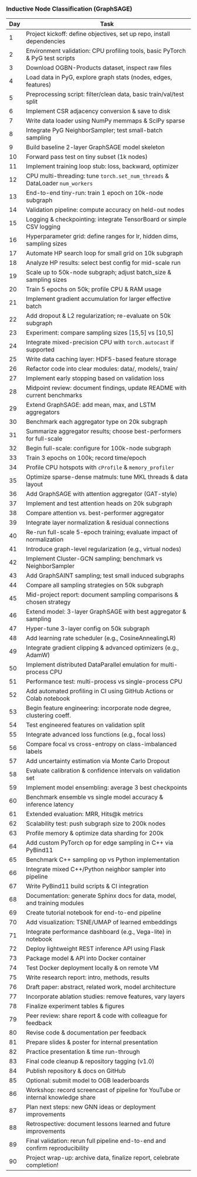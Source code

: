 ### **Inductive Node Classification (GraphSAGE)**

| Day | Task                                                                            |
| --- | ------------------------------------------------------------------------------- |
| 1   | Project kickoff: define objectives, set up repo, install dependencies           |
| 2   | Environment validation: CPU profiling tools, basic PyTorch & PyG test scripts   |
| 3   | Download OGBN-Products dataset, inspect raw files                               |
| 4   | Load data in PyG, explore graph stats (nodes, edges, features)                  |
| 5   | Preprocessing script: filter/clean data, basic train/val/test split             |
| 6   | Implement CSR adjacency conversion & save to disk                               |
| 7   | Write data loader using NumPy memmaps & SciPy sparse                            |
| 8   | Integrate PyG NeighborSampler; test small-batch sampling                        |
| 9   | Build baseline 2-layer GraphSAGE model skeleton                                 |
| 10  | Forward pass test on tiny subset (1k nodes)                                     |
| 11  | Implement training loop stub: loss, backward, optimizer                         |
| 12  | CPU multi-threading: tune `torch.set_num_threads` & DataLoader `num_workers`    |
| 13  | End-to-end tiny-run: train 1 epoch on 10k-node subgraph                         |
| 14  | Validation pipeline: compute accuracy on held-out nodes                         |
| 15  | Logging & checkpointing: integrate TensorBoard or simple CSV logging            |
| 16  | Hyperparameter grid: define ranges for lr, hidden dims, sampling sizes          |
| 17  | Automate HP search loop for small grid on 10k subgraph                          |
| 18  | Analyze HP results: select best config for mid-scale run                        |
| 19  | Scale up to 50k-node subgraph; adjust batch_size & sampling sizes              |
| 20  | Train 5 epochs on 50k; profile CPU & RAM usage                                  |
| 21  | Implement gradient accumulation for larger effective batch                      |
| 22  | Add dropout & L2 regularization; re-evaluate on 50k subgraph                    |
| 23  | Experiment: compare sampling sizes [15,5] vs [10,5]                             |
| 24  | Integrate mixed-precision CPU with `torch.autocast` if supported                |
| 25  | Write data caching layer: HDF5-based feature storage                            |
| 26  | Refactor code into clear modules: data/, models/, train/                        |
| 27  | Implement early stopping based on validation loss                               |
| 28  | Midpoint review: document findings, update README with current benchmarks       |
| 29  | Extend GraphSAGE: add mean, max, and LSTM aggregators                           |
| 30  | Benchmark each aggregator type on 20k subgraph                                  |
| 31  | Summarize aggregator results; choose best-performers for full-scale             |
| 32  | Begin full-scale: configure for 100k-node subgraph                              |
| 33  | Train 3 epochs on 100k; record time/epoch                                       |
| 34  | Profile CPU hotspots with `cProfile` & `memory_profiler`                        |
| 35  | Optimize sparse-dense matmuls: tune MKL threads & data layout                   |
| 36  | Add GraphSAGE with attention aggregator (GAT-style)                             |
| 37  | Implement and test attention heads on 20k subgraph                              |
| 38  | Compare attention vs. best-performer aggregator                                 |
| 39  | Integrate layer normalization & residual connections                            |
| 40  | Re-run full-scale 5-epoch training; evaluate impact of normalization            |
| 41  | Introduce graph-level regularization (e.g., virtual nodes)                      |
| 42  | Implement Cluster-GCN sampling; benchmark vs NeighborSampler                    |
| 43  | Add GraphSAINT sampling; test small induced subgraphs                           |
| 44  | Compare all sampling strategies on 50k subgraph                                 |
| 45  | Mid-project report: document sampling comparisons & chosen strategy             |
| 46  | Extend model: 3-layer GraphSAGE with best aggregator & sampling                 |
| 47  | Hyper-tune 3-layer config on 50k subgraph                                       |
| 48  | Add learning rate scheduler (e.g., CosineAnnealingLR)                           |
| 49  | Integrate gradient clipping & advanced optimizers (e.g., AdamW)                 |
| 50  | Implement distributed DataParallel emulation for multi-process CPU              |
| 51  | Performance test: multi-process vs single-process CPU                           |
| 52  | Add automated profiling in CI using GitHub Actions or Colab notebook            |
| 53  | Begin feature engineering: incorporate node degree, clustering coeff.           |
| 54  | Test engineered features on validation split                                    |
| 55  | Integrate advanced loss functions (e.g., focal loss)                            |
| 56  | Compare focal vs cross-entropy on class-imbalanced labels                       |
| 57  | Add uncertainty estimation via Monte Carlo Dropout                              |
| 58  | Evaluate calibration & confidence intervals on validation set                   |
| 59  | Implement model ensembling: average 3 best checkpoints                          |
| 60  | Benchmark ensemble vs single model accuracy & inference latency                 |
| 61  | Extended evaluation: MRR, Hits@k metrics                                       |
| 62  | Scalability test: push subgraph size to 200k nodes                              |
| 63  | Profile memory & optimize data sharding for 200k                                |
| 64  | Add custom PyTorch op for edge sampling in C++ via PyBind11                     |
| 65  | Benchmark C++ sampling op vs Python implementation                              |
| 66  | Integrate mixed C++/Python neighbor sampler into pipeline                       |
| 67  | Write PyBind11 build scripts & CI integration                                   |
| 68  | Documentation: generate Sphinx docs for data, model, and training modules       |
| 69  | Create tutorial notebook for end-to-end pipeline                                |
| 70  | Add visualization: TSNE/UMAP of learned embeddings                              |
| 71  | Integrate performance dashboard (e.g., Vega-lite) in notebook                   |
| 72  | Deploy lightweight REST inference API using Flask                               |
| 73  | Package model & API into Docker container                                       |
| 74  | Test Docker deployment locally & on remote VM                                   |
| 75  | Write research report: intro, methods, results                                  |
| 76  | Draft paper: abstract, related work, model architecture                         |
| 77  | Incorporate ablation studies: remove features, vary layers                      |
| 78  | Finalize experiment tables & figures                                            |
| 79  | Peer review: share report & code with colleague for feedback                    |
| 80  | Revise code & documentation per feedback                                        |
| 81  | Prepare slides & poster for internal presentation                               |
| 82  | Practice presentation & time run-through                                        |
| 83  | Final code cleanup & repository tagging (v1.0)                                  |
| 84  | Publish repository & docs on GitHub                                             |
| 85  | Optional: submit model to OGB leaderboards                                      |
| 86  | Workshop: record screencast of pipeline for YouTube or internal knowledge share |
| 87  | Plan next steps: new GNN ideas or deployment improvements                       |
| 88  | Retrospective: document lessons learned and future improvements                 |
| 89  | Final validation: rerun full pipeline end-to-end and confirm reproducibility    |
| 90  | Project wrap-up: archive data, finalize report, celebrate completion!           |
